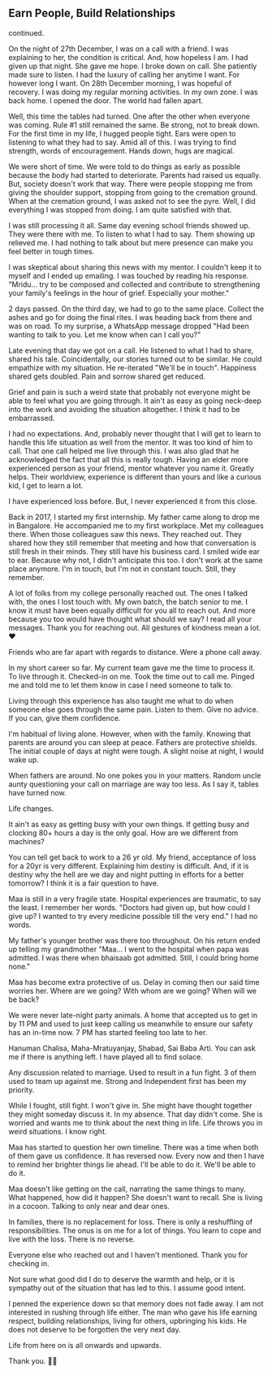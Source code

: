 ## Earn People, Build Relationships 
continued.

On the night of 27th December, I was on a call with a friend. I was explaining to her, the condition is critical. And, how hopeless I am. I had given up that night. She gave me hope. I broke down on call. She patiently made sure to listen. I had the luxury of calling her anytime I want. For however long I want. On 28th December morning, I was hopeful of recovery. I was doing my regular morning activities. In my own zone. I was back home. I opened the door. The world had fallen apart. 

Well, this time the tables had turned. One after the other when everyone was coming. Rule #1 still remained the same. Be strong, not to break down. For the first time in my life, I hugged people tight. Ears were open to listening to what they had to say. Amid all of this. I was trying to find strength, words of encouragement. Hands down, hugs 
are magical. 

We were short of time. We were told to do things as early as possible because the body had started to deteriorate. Parents had raised us equally. But, society doesn't work that way. There were people stopping me from giving the shoulder support, stopping from going to the cremation ground. When at the cremation ground, I was asked not to see the pyre. Well, I did everything I was stopped from doing. I am quite satisfied with that.

I was still processing it all. Same day evening school friends showed up. They were there with me. To listen to what I had to say.  Them showing up relieved me. I had nothing to talk about but mere presence can make you feel better in tough times.

I was skeptical about sharing this news with my mentor. I couldn't keep it to myself 
and I ended up emailing. I was touched by reading his response. "Mridu... try to be composed and collected and contribute to strengthening your family's feelings in the hour of grief. Especially your mother."

2 days passed. On the third day, we had to go to the same place. Collect the ashes and go for doing the final rites. I was heading back from there and was on road. To my surprise, a WhatsApp message dropped "Had been wanting to talk to you. Let me know when can I call you?" 

Late evening that day we got on a call. He listened to what I had to share, shared his tale. Coincidentally, our stories turned out to be similar. He could empathize with my situation. He re-iterated "We'll be in touch". Happiness shared gets doubled. Pain and sorrow shared get reduced. 

Grief and pain is such a weird state that probably not everyone might be able to feel what you are going through. It ain't as easy as going neck-deep into the work and avoiding the situation altogether. I think it had to be embarrassed. 

I had no expectations. And, probably never thought that I will get to learn to handle this life situation as well from the mentor. It was too kind of him to call. That one call helped me live through this. I was also glad that he acknowledged the fact that all this is really tough. Having an elder more experienced person as your friend, mentor whatever you name it. Greatly helps. Their worldview, experience is different than yours and like a curious kid, I get to learn a lot.  

I have experienced loss before. But, I never experienced it from this close.

Back in 2017, I started my first internship. My father came along to drop me in Bangalore. He accompanied me to my first workplace. Met my colleagues there. When those colleagues saw this news. They reached out. They shared how they still remember that meeting and how that conversation is still fresh in their minds. They still have his business card. I smiled wide ear to ear. Because why not, I didn't anticipate this too. I don't work at the same place anymore. I'm in touch, but I'm not in constant touch. Still, they remember.  

A lot of folks from my college personally reached out. The ones I talked with, the ones I lost touch with.  My own batch, the batch senior to me. I know it must have been equally difficult for you all to reach out. And more because you too would have thought what should we say? I read all your messages. Thank you for reaching out. All gestures of kindness mean a lot. ❤️ 

Friends who are far apart with regards to distance. Were a phone call away.

In my short career so far. My current team gave me the time to process it. To live through it. Checked-in on me. Took the time out to call me. Pinged me and told me to let them know in case I need someone to talk to. 

Living through this experience has also taught me what to do when someone else goes through the same pain. Listen to them. Give no advice. If you can, give them confidence.

I'm habitual of living alone. However, when with the family. Knowing that parents are around you can sleep at peace. Fathers are protective shields. The initial couple of days at night were tough. A slight noise at night, I would wake up.

When fathers are around. No one pokes you in your matters. Random uncle aunty questioning your call on marriage are way too less. As I say it, tables have turned now. 

Life changes.

It ain't as easy as getting busy with your own things. If getting busy and clocking 80+ hours a day is the only goal. How are we different from machines? 

You can tell get back to work to a 26 yr old. My friend, acceptance of loss for a 20yr is very different. Explaining him destiny is difficult. And, if it is destiny why the hell are we day and night putting in efforts for a better tomorrow? I think it is a fair question to have.

Maa is still in a very fragile state. Hospital experiences are traumatic, to say the least. I remember her words. "Doctors had given up, but how could I give up? I wanted to try every medicine possible till the very end." I had no words.

My father's younger brother was there too throughout. On his return ended up telling my grandmother "Maa... I went to the hospital when papa was admitted. I was there when bhaisaab got admitted. Still, I could bring home none." 

Maa has become extra protective of us. Delay in coming then our said time worries her. Where are we going? With whom are we going? When will we be back?

We were never late-night party animals. A home that accepted us to get in by 11 PM and used to just keep calling us meanwhile to ensure our safety has an in-time now. 7 PM has started feeling too late to her.

Hanuman Chalisa, Maha-Mratuyanjay, Shabad, Sai Baba Arti. You can ask me if there is anything left. I have played all to find solace.

Any discussion related to marriage. Used to result in a fun fight. 3 of them used to team up against me. Strong and Independent first has been my priority.

While I fought, still fight. I won't give in. She might have thought together they might someday discuss it. In my absence. That day didn't come. She is worried and wants me to think about the next thing in life. Life throws you in weird situations. I know right.

Maa has started to question her own timeline. There was a time when both of them gave us confidence. It has reversed now. Every now and then I have to remind her brighter things lie ahead. I'll be able to do it. We'll be able to do it.

Maa doesn't like getting on the call, narrating the same things to many. What happened, how did it happen? She doesn't want to recall. She is living in a cocoon. Talking to only near and dear ones.

In families, there is no replacement for loss. There is only a reshuffling of responsibilities. The onus is on me for a lot of things. You learn to cope and live with the loss. There is no reverse. 

Everyone else who reached out and I haven't mentioned. Thank you for checking in.

Not sure what good did I do to deserve the warmth and help, or it is sympathy out of the situation that has led to this. I assume good intent.

I penned the experience down so that memory does not fade away. I am not interested in rushing through life either. The man who gave his life earning respect, building relationships, living for others, upbringing his kids. He does not deserve to be forgotten the very next day. 
  

Life from here on is all onwards and upwards. 

Thank you. 🙏🏻  





 
